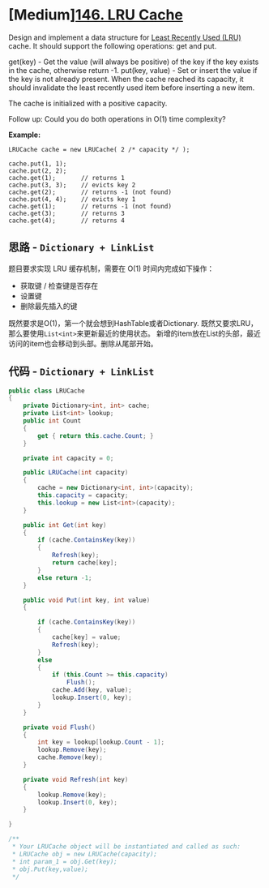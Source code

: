 # [Medium][146. LRU Cache](https://leetcode.com/problems/lru-cache/)

Design and implement a data structure for [Least Recently Used (LRU)](https://en.wikipedia.org/wiki/Cache_replacement_policies#LRU) cache. It should support the following operations: get and put.

get(key) - Get the value (will always be positive) of the key if the key exists in the cache, otherwise return -1.
put(key, value) - Set or insert the value if the key is not already present. When the cache reached its capacity, it should invalidate the least recently used item before inserting a new item.

The cache is initialized with a positive capacity.

Follow up:
Could you do both operations in O(1) time complexity?

**Example:**

```text
LRUCache cache = new LRUCache( 2 /* capacity */ );

cache.put(1, 1);
cache.put(2, 2);
cache.get(1);       // returns 1
cache.put(3, 3);    // evicts key 2
cache.get(2);       // returns -1 (not found)
cache.put(4, 4);    // evicts key 1
cache.get(1);       // returns -1 (not found)
cache.get(3);       // returns 3
cache.get(4);       // returns 4
```

## 思路 - `Dictionary + LinkList`

题目要求实现 LRU 缓存机制，需要在 O(1) 时间内完成如下操作：

* 获取键 / 检查键是否存在
* 设置键
* 删除最先插入的键

既然要求是O(1)，第一个就会想到HashTable或者Dictionary. 既然又要求LRU，那么要使用`List<int>`来更新最近的使用状态。
新增的item放在List的头部，最近访问的item也会移动到头部。删除从尾部开始。

## 代码 - `Dictionary + LinkList`

```csharp
public class LRUCache
{
    private Dictionary<int, int> cache;
    private List<int> lookup;
    public int Count
    {
        get { return this.cache.Count; }
    }

    private int capacity = 0;

    public LRUCache(int capacity)
    {
        cache = new Dictionary<int, int>(capacity);
        this.capacity = capacity;
        this.lookup = new List<int>(capacity);
    }

    public int Get(int key)
    {
        if (cache.ContainsKey(key))
        {
            Refresh(key);
            return cache[key];
        }
        else return -1;
    }

    public void Put(int key, int value)
    {

        if (cache.ContainsKey(key))
        {
            cache[key] = value;
            Refresh(key);
        }
        else
        {
            if (this.Count >= this.capacity)
                Flush();
            cache.Add(key, value);
            lookup.Insert(0, key);
        }
    }

    private void Flush()
    {
        int key = lookup[lookup.Count - 1];
        lookup.Remove(key);
        cache.Remove(key);
    }

    private void Refresh(int key)
    {
        lookup.Remove(key);
        lookup.Insert(0, key);
    }

}

/**
 * Your LRUCache object will be instantiated and called as such:
 * LRUCache obj = new LRUCache(capacity);
 * int param_1 = obj.Get(key);
 * obj.Put(key,value);
 */
```
